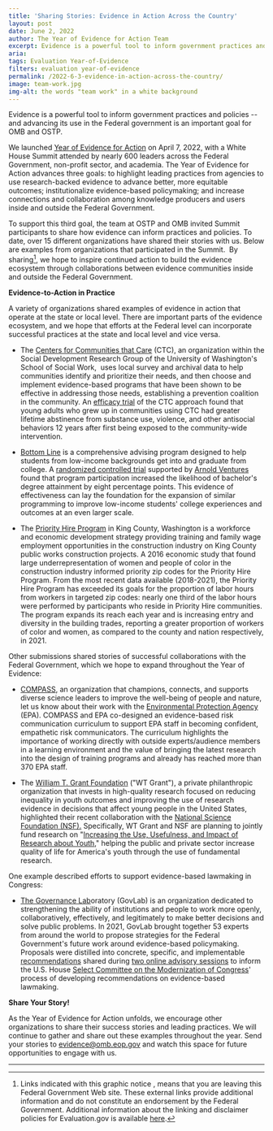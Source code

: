 ```yaml
---
title: 'Sharing Stories: Evidence in Action Across the Country'
layout: post
date: June 2, 2022
author: The Year of Evidence for Action Team
excerpt: Evidence is a powerful tool to inform government practices and policies – and advancing its use in the Federal government is an important goal for OMB and OSTP.
aria: 
tags: Evaluation Year-of-Evidence
filters: evaluation year-of-evidence
permalink: /2022-6-3-evidence-in-action-across-the-country/
image: team-work.jpg
img-alt: the words "team work" in a white background
---
```


Evidence is a powerful tool to inform government practices and policies -- and advancing its use in the Federal government is an important goal for OMB and OSTP.

We launched [Year of Evidence for Action]({{site.baseurl}}/2022-4-7-year-of-evidence-for-action/) on April 7, 2022, with a White House Summit attended by nearly 600 leaders across the Federal Government, non-profit sector, and academia. The Year of Evidence for Action advances three goals: to highlight leading practices from agencies to use research-backed evidence to advance better, more equitable outcomes; institutionalize evidence-based policymaking; and increase connections and collaboration among knowledge producers and users inside and outside the Federal Government.

To support this third goal, the team at OSTP and OMB invited Summit participants to share how evidence can inform practices and policies. To date, over 15 different organizations have shared their stories with us. Below are examples from organizations that participated in the Summit.  By sharing[^1], we hope to inspire continued action to build the evidence ecosystem through collaborations between evidence communities inside and outside the Federal Government.

**Evidence-to-Action in Practice**

A variety of organizations shared examples of evidence in action that operate at the state or local level. There are important parts of the evidence ecosystem, and we hope that efforts at the Federal level can incorporate successful practices at the state and local level and vice versa. 

- The [Centers for Communities that Care](https://www.communitiesthatcare.net/about/) (CTC), an organization within the Social Development Research Group of the University of Washington's School of Social Work,  uses local survey and archival data to help communities identify and prioritize their needs, and then choose and implement evidence-based programs that have been shown to be effective in addressing those needs, establishing a prevention coalition in the community. An [efficacy trial](https://link.springer.com/article/10.1007/s11121-021-01218-7) of the CTC approach found that young adults who grew up in communities using CTC had greater lifetime abstinence from substance use, violence, and other antisocial behaviors 12 years after first being exposed to the community-wide intervention.

- [Bottom Line](https://evidencebasedprograms.org/programs/bottom-line/) is a comprehensive advising program designed to help students from low-income backgrounds get into and graduate from college. A [randomized controlled trial](https://www.edworkingpapers.com/ai21-481) supported by [Arnold Ventures](https://www.arnoldventures.org/) found that program participation increased the likelihood of bachelor's degree attainment by eight percentage points. This evidence of effectiveness can lay the foundation for the expansion of similar programming to improve low-income students' college experiences and outcomes at an even larger scale.  

- The [Priority Hire Program](https://kingcounty.gov/depts/finance-business-operations/business-development-contract-compliance/programs/PriorityHire.aspx) in King County, Washington is a workforce and economic development strategy providing training and family wage employment opportunities in the construction industry on King County public works construction projects. A 2016 economic study that found large underrepresentation of women and people of color in the construction industry informed priority zip codes for the Priority Hire Program. From the most recent data available (2018-2021), the Priority Hire Program has exceeded its goals for the proportion of labor hours from workers in targeted zip codes: nearly one third of the labor hours were performed by participants who reside in Priority Hire communities. The program expands its reach each year and is increasing entry and diversity in the building trades, reporting a greater proportion of workers of color and women, as compared to the county and nation respectively, in 2021.

Other submissions shared stories of successful collaborations with the Federal Government, which we hope to expand throughout the Year of Evidence:

- [COMPASS](https://www.compassscicomm.org/), an organization that champions, connects, and supports diverse science leaders to improve the well-being of people and nature, let us know about their work with the [Environmental Protection Agency](https://www.epa.gov/) (EPA). COMPASS and EPA co-designed an evidence-based risk communication curriculum to support EPA staff in becoming confident, empathetic risk communicators. The curriculum highlights the importance of working directly with outside experts/audience members in a learning environment and the value of bringing the latest research into the design of training programs and already has reached more than 370 EPA staff.

- The [William T. Grant Foundation](http://wtgrantfoundation.org/) ("WT Grant"), a private philanthropic organization that invests in high-quality research focused on reducing inequality in youth outcomes and improving the use of research evidence in decisions that affect young people in the United States, highlighted their recent collaboration with the [National Science Foundation (NSF).](https://www.nsf.gov/) Specifically, WT Grant and NSF are planning to jointly fund research on "[Increasing the Use, Usefulness, and Impact of Research about Youth](https://www.nsf.gov/news/news_summ.jsp?cntn_id=304146&org=SBE&from=news)," helping the public and private sector increase quality of life for America's youth through the use of fundamental research.

One example described efforts to support evidence-based lawmaking in Congress:

- [The Governance Lab](file:///C:/Users/MGGulaid/AppData/Local/Microsoft/Windows/INetCache/Content.Outlook/I1NKK9XY/%3ehttps:/thegovlab.org/%3c ">https://thegovlab.org/<")oratory (GovLab) is an organization dedicated to strengthening the ability of institutions and people to work more openly, collaboratively, effectively, and legitimately to make better decisions and solve public problems. In 2021, GovLab brought together 53 experts from around the world to propose strategies for the Federal Government's future work around evidence-based policymaking. Proposals were distilled into concrete, specific, and implementable [recommendations](file:///C:/Users/MGGulaid/AppData/Local/Microsoft/Windows/INetCache/Content.Outlook/I1NKK9XY/%3ehttps:/modernization.smartercrowdsourcing.org/recommendations.html%3c) shared during [two online advisory sessions](file:///C:/Users/MGGulaid/AppData/Local/Microsoft/Windows/INetCache/Content.Outlook/I1NKK9XY/%3ehttps:/modernization.smartercrowdsourcing.org/%3c ">https://modernization.smartercrowdsourcing.org/<") to inform the U.S. House [Select Committee on the Modernization of Congress](file:///C:/Users/MGGulaid/AppData/Local/Microsoft/Windows/INetCache/Content.Outlook/I1NKK9XY/%3ehttps:/modernization.smartercrowdsourcing.org/%3c ">https://modernization.smartercrowdsourcing.org/<")' process of developing recommendations on evidence-based lawmaking.

**Share Your Story!**

As the Year of Evidence for Action unfolds, we encourage other organizations to share their success stories and leading practices. We will continue to gather and share out these examples throughout the year. Send your stories to <evidence@omb.eop.gov> and watch this space for future opportunities to engage with us.

* * * * *

[^1]: Links indicated with this graphic notice<span class="usa-link--external"></span> , means that you are leaving this Federal Government Web site. These external links provide additional information and do not constitute an endorsement by the Federal Government. Additional information about the linking and disclaimer policies for Evaluation.gov is available [here](https://www.gsa.gov/website-information/website-policies).